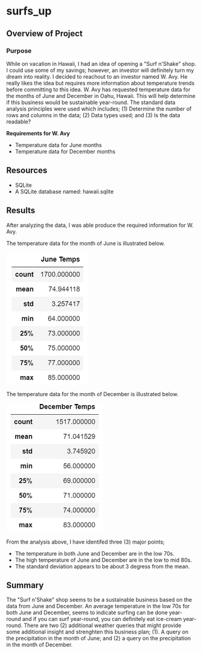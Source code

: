 # surfs_up

## Overview of Project

### Purpose
While on vacation in Hawaii, I had an idea of opening a "Surf n'Shake" shop.  I could use some of my savings; however, an investor will definitely turn my dream into reality.  I decided to reachout to an investor named W. Avy.  He really likes the idea but requires more information about temperature trends before committing to this idea.  W. Avy has requested temperature data for the months of June and December in Oahu, Hawaii. This will help determine if this business would be sustainable year-round.  The standard data analysis principles were used which includes; (1) Determine the number of rows and columns in the data; (2) Data types used; and (3) Is the data readable?

__Requirements for W. Avy__
- Temperature data for June months
- Temperature data for December months

## Resources

- SQLite
- A SQLite database named: hawaii.sqlite
  
## Results
After analyzing the data, I was able produce the required information for W. Avy.
 
The temperature data for the month of June is illustrated below.

![June Analysis](https://github.com/SheaButta/surfs_up/blob/main/Resources/JuneTemps.PNG)

The temperature data for the month of December is illustrated below.

![December Analysis](https://github.com/SheaButta/surfs_up/blob/main/Resources/DecemberTemps.PNG)

From the analysis above, I have identifed three (3) major points;
- The temperature in both June and December are in the low 70s.
- The high temperature of June and December are in the low to mid 80s.
- The standard deviation appears to be about 3 degress from the mean.

 
## Summary
The "Surf n'Shake" shop seems to be a sustainable business based on the data from June and December.  An average temperature in the low 70s for both June and December, seems to indicate surfing can be done year-round and if you can surf year-round, you can definitely eat ice-cream year-round.  There are two (2) additional weather queries that might provide some additional insight and strenghten this business plan; (1). A query on the precipitation in the month of June; and (2) a query on the precipitation in the month of December.
 
    
 
 
 
 
 
